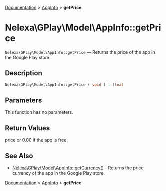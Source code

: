 [Documentation](../../README.md) > [AppInfo](README.md) > **getPrice**

# Nelexa\GPlay\Model\AppInfo::getPrice
`Nelexa\GPlay\Model\AppInfo::getPrice` — Returns the price of the app in the Google Play store.

## Description
```php
Nelexa\GPlay\Model\AppInfo::getPrice ( void ) : float
```

## Parameters
This function has no parameters.

## Return Values
price or 0.00 if the app is free

## See Also
* [Nelexa\GPlay\Model\AppInfo::getCurrency()](appinfo.getcurrency.md) - Returns the price currency of the app in the Google Play store.

[Documentation](../../README.md) > [AppInfo](README.md) > **getPrice**
